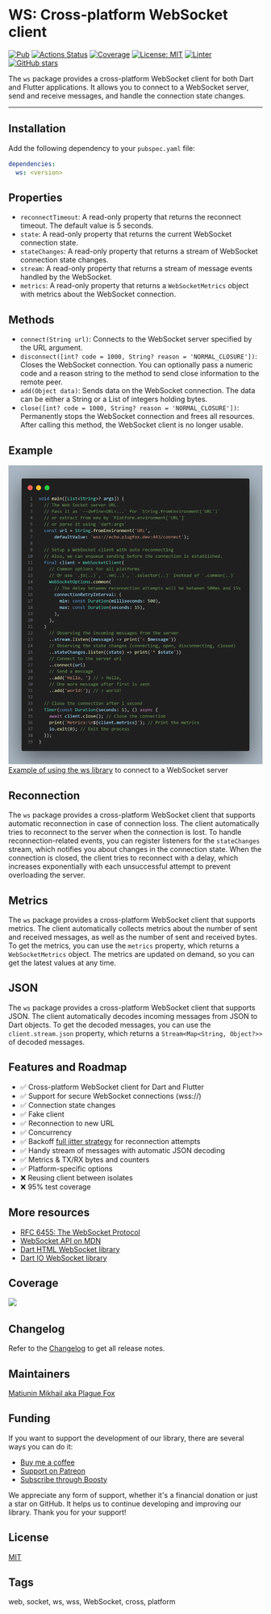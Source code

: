 # WS: Cross-platform WebSocket client

[![Pub](https://img.shields.io/pub/v/ws.svg)](https://pub.dev/packages/ws)
[![Actions Status](https://github.com/PlugFox/ws/actions/workflows/checkout.yml/badge.svg)](https://github.com/PlugFox/ws/actions)
[![Coverage](https://codecov.io/gh/PlugFox/ws/branch/master/graph/badge.svg)](https://codecov.io/gh/PlugFox/ws)
[![License: MIT](https://img.shields.io/badge/license-MIT-purple.svg)](https://opensource.org/licenses/MIT)
[![Linter](https://img.shields.io/badge/style-linter-40c4ff.svg)](https://pub.dev/packages/linter)
[![GitHub stars](https://img.shields.io/github/stars/plugfox/ws?style=social)](https://github.com/plugfox/ws/)

The `ws` package provides a cross-platform WebSocket client for both Dart and Flutter applications. It allows you to connect to a WebSocket server, send and receive messages, and handle the connection state changes.

---

## Installation

Add the following dependency to your `pubspec.yaml` file:

```yaml
dependencies:
  ws: <version>
```

## Properties

- `reconnectTimeout`: A read-only property that returns the reconnect timeout. The default value is 5 seconds.
- `state`: A read-only property that returns the current WebSocket connection state.
- `stateChanges`: A read-only property that returns a stream of WebSocket connection state changes.
- `stream`: A read-only property that returns a stream of message events handled by the WebSocket.
- `metrics`: A read-only property that returns a `WebSocketMetrics` object with metrics about the WebSocket connection.

## Methods

- `connect(String url)`: Connects to the WebSocket server specified by the URL argument.
- `disconnect([int? code = 1000, String? reason = 'NORMAL_CLOSURE'])`: Closes the WebSocket connection. You can optionally pass a numeric code and a reason string to the method to send close information to the remote peer.
- `add(Object data)`: Sends data on the WebSocket connection. The data can be either a String or a List of integers holding bytes.
- `close([int? code = 1000, String? reason = 'NORMAL_CLOSURE'])`: Permanently stops the WebSocket connection and frees all resources. After calling this method, the WebSocket client is no longer usable.

## Example

![](example.png)
[Example of using the ws library](https://pub.dev/packages/ws/example) to connect to a WebSocket server

## Reconnection

The `ws` package provides a cross-platform WebSocket client that supports automatic reconnection in case of connection loss. The client automatically tries to reconnect to the server when the connection is lost. To handle reconnection-related events, you can register listeners for the `stateChanges` stream, which notifies you about changes in the connection state. When the connection is closed, the client tries to reconnect with a delay, which increases exponentially with each unsuccessful attempt to prevent overloading the server.

## Metrics

The `ws` package provides a cross-platform WebSocket client that supports metrics. The client automatically collects metrics about the number of sent and received messages, as well as the number of sent and received bytes. To get the metrics, you can use the `metrics` property, which returns a `WebSocketMetrics` object. The metrics are updated on demand, so you can get the latest values at any time.

## JSON

The `ws` package provides a cross-platform WebSocket client that supports JSON. The client automatically decodes incoming messages from JSON to Dart objects. To get the decoded messages, you can use the `client.stream.json` property, which returns a `Stream<Map<String, Object?>>` of decoded messages.

## Features and Roadmap

- ✅ Cross-platform WebSocket client for Dart and Flutter
- ✅ Support for secure WebSocket connections (wss://)
- ✅ Connection state changes
- ✅ Fake client
- ✅ Reconnection to new URL
- ✅ Concurrency
- ✅ Backoff [full jitter strategy](https://aws.amazon.com/blogs/architecture/exponential-backoff-and-jitter/) for reconnection attempts
- ✅ Handy stream of messages with automatic JSON decoding
- ✅ Metrics & TX/RX bytes and counters
- ✅ Platform-specific options
- ❌ Reusing client between isolates
- ❌ 95% test coverage

## More resources

- [RFC 6455: The WebSocket Protocol](https://tools.ietf.org/html/rfc6455)
- [WebSocket API on MDN](https://developer.mozilla.org/en-US/docs/Web/API/WebSockets_API)
- [Dart HTML WebSocket library](https://api.dart.dev/stable/dart-html/WebSocket-class.html)
- [Dart IO WebSocket library](https://api.dart.dev/stable/dart-io/WebSocket-class.html)

## Coverage

[![](https://codecov.io/gh/PlugFox/ws/branch/master/graphs/sunburst.svg)](https://codecov.io/gh/PlugFox/ws/branch/master)

## Changelog

Refer to the [Changelog](https://github.com/PlugFox/ws/blob/master/CHANGELOG.md) to get all release notes.

## Maintainers

[Matiunin Mikhail aka Plague Fox](https://plugfox.dev)

## Funding

If you want to support the development of our library, there are several ways you can do it:

- [Buy me a coffee](https://www.buymeacoffee.com/plugfox)
- [Support on Patreon](https://www.patreon.com/plugfox)
- [Subscribe through Boosty](https://boosty.to/plugfox)

We appreciate any form of support, whether it's a financial donation or just a star on GitHub. It helps us to continue developing and improving our library. Thank you for your support!

## License

[MIT](https://opensource.org/licenses/MIT)

## Tags

web, socket, ws, wss, WebSocket, cross, platform
